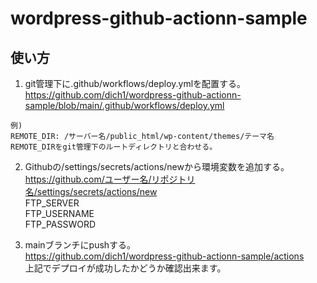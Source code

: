 # wordpress-github-actionn-sample
## 使い方
1. git管理下に.github/workflows/deploy.ymlを配置する。  
https://github.com/dich1/wordpress-github-actionn-sample/blob/main/.github/workflows/deploy.yml
```
例)
REMOTE_DIR: /サーバー名/public_html/wp-content/themes/テーマ名
REMOTE_DIRをgit管理下のルートディレクトリと合わせる。
```

2. Githubの/settings/secrets/actions/newから環境変数を追加する。    
https://github.com/ユーザー名/リポジトリ名/settings/secrets/actions/new  
FTP_SERVER  
FTP_USERNAME  
FTP_PASSWORD  

3. mainブランチにpushする。  
https://github.com/dich1/wordpress-github-actionn-sample/actions  
上記でデプロイが成功したかどうか確認出来ます。  
